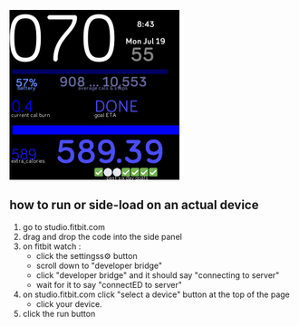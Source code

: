 ![alt text](snapshot.png/ "snapshot")

## how to run or side-load on an actual device 

1. go to studio.fitbit.com
2. drag and drop the code into the side panel
3. on fitbit watch : 
      - click the  settingss⚙️ button 
	  - scroll down to "developer bridge"
	  - click "developer bridge" and it should say "connecting to server"
	  - wait for it to say "connectED to server"
4. on studio.fitbit.com click "select a device" button at the top of the page
     - click your device. 
5. click the run button	 
